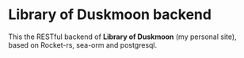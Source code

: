 # Library of Duskmoon backend

This the RESTful backend of **Library of Duskmoon** (my personal site), based on Rocket-rs, sea-orm and postgresql.
